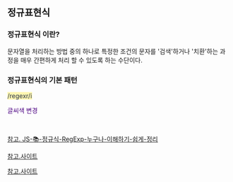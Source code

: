 ## 정규표현식
### 정규표현식 이란?
문자열을 처리하는 방법 중의 하나로 특정한 조건의 문자를 '검색'하거나 '치환'하는 과정을 매우 간편하게 처리 할 수 있도록 하는 수단이다.


### 정규표현식의 기본 패턴
<span style="color:#2D3748; background-color:#fff5b1;">
/regexr/i
</span>


<span style="color:indigo"> 글씨색 변경 </span>

<br/>

[참고. JS-📚-정규식-RegExp-누구나-이해하기-쉽게-정리](https://inpa.tistory.com/entry/JS-%F0%9F%93%9A-%EC%A0%95%EA%B7%9C%EC%8B%9D-RegExp-%EB%88%84%EA%B5%AC%EB%82%98-%EC%9D%B4%ED%95%B4%ED%95%98%EA%B8%B0-%EC%89%BD%EA%B2%8C-%EC%A0%95%EB%A6%AC)


[참고.사이트](https://hamait.tistory.com/342)


[참고.사이트](https://github.com/dream-ellie/regex)
